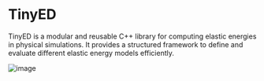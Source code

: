 # TinyED
TinyED is a modular and reusable C++ library for computing elastic energies in physical simulations. It provides a structured framework to define and evaluate different elastic energy models efficiently.

![image](https://github.com/user-attachments/assets/e753836b-b4eb-4737-bca7-deaa5391989e)
